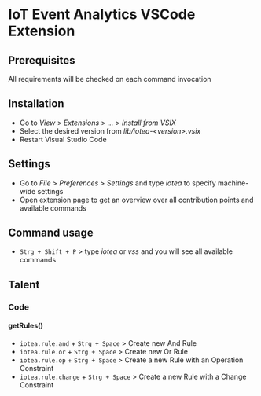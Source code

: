 <!---
  Copyright (c) 2021 Bosch.IO GmbH

  This Source Code Form is subject to the terms of the Mozilla Public
  License, v. 2.0. If a copy of the MPL was not distributed with this
  file, You can obtain one at https://mozilla.org/MPL/2.0/.

  SPDX-License-Identifier: MPL-2.0
-->

# IoT Event Analytics VSCode Extension

## Prerequisites

All requirements will be checked on each command invocation

## Installation

- Go to _View_ > _Extensions_ > _..._ > _Install from VSIX_
- Select the desired version from _lib/iotea-\<version\>.vsix_
- Restart Visual Studio Code

## Settings

- Go to _File_ > _Preferences_ > _Settings_ and type _iotea_ to specify machine-wide settings
- Open extension page to get an overview over all contribution points and available commands

## Command usage

- `Strg + Shift + P` > type _iotea_ or _vss_ and you will see all available commands

## Talent

### Code

#### getRules()

- `iotea.rule.and` + `Strg + Space` > Create new And Rule
- `iotea.rule.or` + `Strg + Space` > Create new Or Rule
- `iotea.rule.op` + `Strg + Space` > Create a new Rule with an Operation Constraint
- `iotea.rule.change` + `Strg + Space` > Create a new Rule with a Change Constraint
